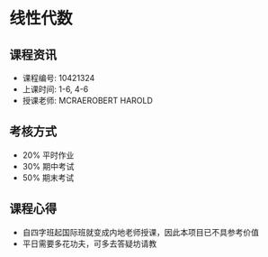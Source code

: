 # 线性代数

## 课程资讯
- 课程编号: 10421324
- 上课时间: 1-6, 4-6
- 授课老师: MCRAEROBERT HAROLD
  
## 考核方式
- 20% 平时作业
- 30% 期中考试
- 50% 期末考试

## 课程心得
- 自四字班起国际班就变成内地老师授课，因此本项目已不具参考价值
- 平日需要多花功夫，可多去答疑坊请教
